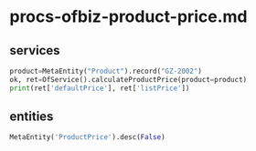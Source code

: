 # procs-ofbiz-product-price.md
## services
```python
product=MetaEntity("Product").record("GZ-2002")
ok, ret=OfService().calculateProductPrice(product=product)
print(ret['defaultPrice'], ret['listPrice'])
```

## entities
```python
MetaEntity('ProductPrice').desc(False)
```
